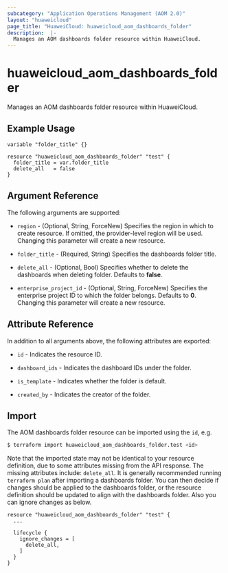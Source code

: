 ```yaml
---
subcategory: "Application Operations Management (AOM 2.0)"
layout: "huaweicloud"
page_title: "HuaweiCloud: huaweicloud_aom_dashboards_folder"
description:  |-
  Manages an AOM dashboards folder resource within HuaweiCloud.
---
```


# huaweicloud_aom_dashboards_folder

Manages an AOM dashboards folder resource within HuaweiCloud.

## Example Usage

```hcl
variable "folder_title" {}

resource "huaweicloud_aom_dashboards_folder" "test" {
  folder_title = var.folder_title 
  delete_all   = false
}
```

## Argument Reference

The following arguments are supported:

* `region` - (Optional, String, ForceNew) Specifies the region in which to create resource.
  If omitted, the provider-level region will be used. Changing this parameter will create a new resource.

* `folder_title` - (Required, String) Specifies the dashboards folder title.

* `delete_all` - (Optional, Bool) Specifies whether to delete the dashboards when deleting folder. Defaults to **false**.

* `enterprise_project_id` - (Optional, String, ForceNew) Specifies the enterprise project ID to which the folder belongs.
  Defaults to **0**. Changing this parameter will create a new resource.

## Attribute Reference

In addition to all arguments above, the following attributes are exported:

* `id` - Indicates the resource ID.

* `dashboard_ids` - Indicates the dashboard IDs under the folder.

* `is_template` - Indicates whether the folder is default.

* `created_by` - Indicates the creator of the folder.

## Import

The AOM dashboards folder resource can be imported using the `id`, e.g.

```bash
$ terraform import huaweicloud_aom_dashboards_folder.test <id>
```

Note that the imported state may not be identical to your resource definition, due to some attributes missing from
the API response. The missing attributes include: `delete_all`.
It is generally recommended running `terraform plan` after importing a dashboards folder.
You can then decide if changes should be applied to the dashboards folder, or the resource definition
should be updated to align with the dashboards folder. Also you can ignore changes as below.

```hcl
resource "huaweicloud_aom_dashboards_folder" "test" {
  ...

  lifecycle {
    ignore_changes = [
      delete_all,
    ]
  }
}
```
